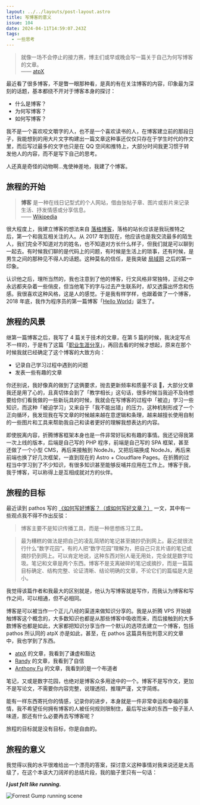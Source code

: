```yaml
---  
layout: ../../layouts/post-layout.astro  
title: 写博客的意义
issue: 104
date: 2024-04-11T14:59:07.243Z  
tags:  
  - 一些思考
---  
```


> 就像一场不会停止的接力赛，博主们或早或晚会写一篇关于自己为何写博客的文章。  
> —— [atpX](https://atpx.com/blog/what-i-talk-about-when-i-talk-about-blog/)

最近看了很多博客，不是瞥一眼那种看，是真的有在关注博客的内容，印象最为深刻的话题，基本都绕不开对于博客本身的探讨：

- 什么是博客？
- 为何写博客？
- 如何写博客？

我不是一个喜欢咬文嚼字的人，也不是一个喜欢读书的人，在博客建立前的那段日子，我能想到的用大片文字构建出一篇文章这种事还仅仅只存在于学生时代的作文里，而后写过最多的文字也只是在 QQ 空间和推特上，大部分时间我更习惯于转发他人的内容，而不是写下自己的思考。

人还真是奇怪的动物啊…鬼使神差地，我建了个博客。

## 旅程的开始

> **博客** 是一种在线日记型式的个人网站，借由张帖子章、图片或影片来记录生活、抒发情感或分享信息。  
> —— [Wikipedia](https://zh.wikipedia.org/zh-cn/%E7%B6%B2%E8%AA%8C)

很大程度上，我建立博客的想法来自 [落格博客](https://www.logcg.com/)，落格的站长应该是我玩推特之后，第一个和我互相关注的人。从 2017 年到现在，他应该也是我交流最多的陌生人，我们完全不知道对方的姓名，也不知道对方长什么样子，但我们就是可以聊到一起去。有时候我们聊的是代码上的问题，有时候是生活上的琐事，还有时候，是男生之间的那种见不得人的话题。这种莫名的信任，是我突破 [局域网](https://en.wikipedia.org/wiki/Great_Firewall) 之后的第一印象。

认识他之后，理所当然的，我也注意到了他的博客，行文风格非常独特，正经之中永远都夹杂着一些俏皮，但当他笔下的字与过去产生联系时，却又透露出怀念和伤感。我很喜欢这种风格，这是人的感觉。于是我有样学样，也跟着做了一个博客，2018 年底，我作为程序员的第一篇博客「[Hello World](https://jw1.dev/2018/11/08/a01/)」诞生了。

## 旅程的风景

继第一篇博客之后，我写了 4 篇关于技术的文章，在第 5 篇的时候，我决定写点不一样的，于是有了这篇「[职业生涯分享](https://jw1.dev/2019/10/25/a02/)」，再回去看的时候才想起，原来在那个时候我就已经确定了这个博客的大致方向：

- 记录自己学习过程中遇到的问题
- 发表一些有趣的文章

你还别说，我好像真的做到了这俩要求，抛去更新频率和质量不谈 🤡，大部分文章我还是用了心的，且真切体会到了「教学相长」这句话，很多时候当我迫不及待想要给你们看我做的一些新玩具的时候，我就会在写博客的过程中「被迫」学习一些知识，而这种「被迫学习」又来自于「我不能出错」的压力，这种机制形成了一个正向循环，我发现我在写文章的时候越来越在意逻辑和条理，越来越擅长使用自制的一些图片和工具来帮助我自己和读者更好的理解我想表达的内容。

即使脱离内容，折腾博客框架本身也是一件非常好玩和有趣的事情。我还记得我第一次上线的版本，后端是自己写的 PHP 程序，前端是自己写的 SPA 框架，甚至还做了一个小型 CMS，再后来接触到 NodeJs，又把后端换成 NodeJs，再后来前端也换了好几次框架，一直到现在的 Astro + Cloudflare Pages。在折腾的过程当中学习到了不少知识，有很多知识甚至能够反哺并应用在工作上。博客于我，我于博客，可以称得上是互相成就对方的伙伴。

## 旅程的目标

最近读到 pathos 写的 [《如何写好博客？（或如何写好文章？）](https://pathos.page/blog/how-to-write-blog) 一文，其中有一些观点我不得不作出反驳：

> 博客主要不是知识传播工具，而是一种思想练习工具。

> 最为糟糕的做法是把自己的凌乱简陋的笔记甚至摘抄扔到网上。最近就很流行什么“数字花园”。有的人把“数字花园”理解为，把自己只言片语的笔记或摘抄扔到网上。可以肯定地说，这种东西对别人毫无用处，完全就是数字垃圾。笔记和文章是两个东西。博客不是支离破碎的笔记或摘抄，而是一篇篇目标确定、结构完整、论证清晰、结论明确的文章，不论它们的篇幅是大是小。

我觉得该篇作者和我最大的区别就是，他认为写博客就是写作，而我认为博客和写作之间，可以相通，但不必相同。

博客是可以被当作一个正儿八经的渠道来做知识分享的。我是从折腾 VPS 开始接触博客这个概念的，大多数知识也都是从那些博客中吸收而来，而后接触到的大多数博客也都是如此，大家都把知识分享当作一个默认的选项去建立一个博客，包括 pathos 所认同的 atpX 亦是如此，甚至，在 pathos 这篇具有批判意义的文章中，我也学到了东西。

- [atpX](https://atpx.com/) 的文章，我看到了谦虚和豁达
- [Randy](https://lutaonan.com) 的文章，我看到了自信
- [Anthony Fu](https://antfu.me/posts) 的文章，我看到的是一个布道者

笔记，又或是数字花园，也绝对是博客众多用途中的一个。博客不是写作文，更加不是写论文，不需要你内容完整，说理透彻，推理严谨，文字简练。

能有一样东西寄托你的情感，记录你的进步，本身就是一件非常幸运和幸福的事情，我不希望任何拥有博客的人被任何规则限制住，最后写出来的东西一股子圣人味道，那还有什么必要再去写博客呢？

旅程的目标就是没有目标，你是自由的。

## 旅程的意义

我觉得以我的水平很难给出一个漂亮的答案，探讨意义这种事情对我来说还是太高级了，在这个本该大刀阔斧的总结片段，我的脑子里只有一句话：

**_I just felt like running._**

![Forrest Gump running scene](https://blog-r2.jw1.dev/z20LcLaZDxWVTRK9.jpg)
